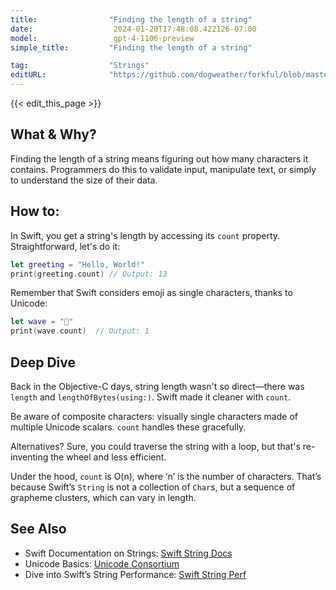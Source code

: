 ```yaml
---
title:                "Finding the length of a string"
date:                  2024-01-20T17:48:08.422126-07:00
model:                 gpt-4-1106-preview
simple_title:         "Finding the length of a string"

tag:                  "Strings"
editURL:              "https://github.com/dogweather/forkful/blob/master/content/en/swift/finding-the-length-of-a-string.md"
---
```


{{< edit_this_page >}}

## What & Why?
Finding the length of a string means figuring out how many characters it contains. Programmers do this to validate input, manipulate text, or simply to understand the size of their data.

## How to:
In Swift, you get a string's length by accessing its `count` property. Straightforward, let's do it:

```Swift
let greeting = "Hello, World!"
print(greeting.count) // Output: 13
```

Remember that Swift considers emoji as single characters, thanks to Unicode:

```Swift
let wave = "👋"
print(wave.count)  // Output: 1
```

## Deep Dive
Back in the Objective-C days, string length wasn't so direct—there was `length` and `lengthOfBytes(using:)`. Swift made it cleaner with `count`.

Be aware of composite characters: visually single characters made of multiple Unicode scalars. `count` handles these gracefully.

Alternatives? Sure, you could traverse the string with a loop, but that's re-inventing the wheel and less efficient.

Under the hood, `count` is O(n), where ‘n’ is the number of characters. That’s because Swift’s `String` is not a collection of `Char`s, but a sequence of grapheme clusters, which can vary in length.

## See Also
- Swift Documentation on Strings: [Swift String Docs](https://developer.apple.com/documentation/swift/string)
- Unicode Basics: [Unicode Consortium](https://home.unicode.org)
- Dive into Swift’s String Performance: [Swift String Perf](https://swift.org/blog/utf8-string/)
